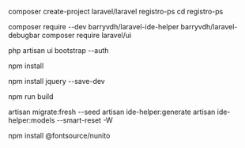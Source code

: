 composer create-project laravel/laravel registro-ps
cd registro-ps

composer require --dev barryvdh/laravel-ide-helper barryvdh/laravel-debugbar
composer require laravel/ui


php artisan ui bootstrap --auth

npm install

npm install jquery --save-dev

npm run build


artisan migrate:fresh --seed
artisan ide-helper:generate
artisan ide-helper:models --smart-reset -W

npm install @fontsource/nunito